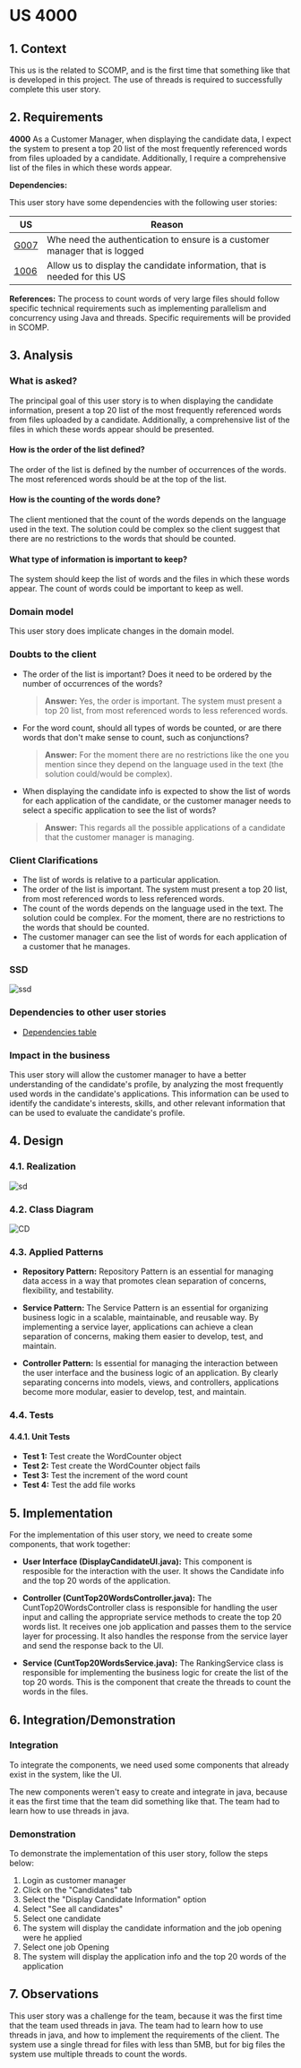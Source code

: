 # US 4000

## 1. Context

This us is the related to SCOMP, and is the first time that something like that is developed in this project. The use of threads is required to successfully complete this user story. 


## 2. Requirements

**4000** As a Customer Manager, when displaying the candidate data, I expect the system
to present a top 20 list of the most frequently referenced words from files uploaded by a
candidate. Additionally, I require a comprehensive list of the files in which these words
appear.

**Dependencies:**<a id="dependencias"></a>

This user story have some dependencies with the following user stories:

| US                                     | Reason                                                                     |
|----------------------------------------|----------------------------------------------------------------------------|
| [G007](../../SprintB/g007/readme.md)   | Whe need the authentication to ensure is a customer manager that is logged |    
| [1006](../../SprintB/us1006/readme.md) | Allow us to display the candidate information, that is needed for this US  |



**References:**
The process to count words of very large files should follow specific 
technical requirements such as implementing parallelism and concurrency using Java
and threads. Specific requirements will be provided in SCOMP.






## 3. Analysis

### What is asked?

The principal goal of this user story is to when displaying the candidate information, present a top 20 list of the most frequently referenced words from files uploaded by a candidate. Additionally, a comprehensive list of the files in which these words appear should be presented.

#### How is the order of the list defined?

The order of the list is defined by the number of occurrences of the words. The most referenced words should be at the top of the list.

#### How is the counting of the words done?

The client mentioned that the count of the words depends on the language used in the text. The solution could be complex so the client suggest that there are no restrictions to the words that should be counted.

#### What type of information is important to keep?

The system should keep the list of words and the files in which these words appear. The count of words could be important to keep as well.



### Domain model

This user story does implicate changes in the domain model.


### Doubts to the client

- The order of the list is important? Does it need to be ordered by the number of occurrences of the words?
    >  **Answer:** Yes, the order is important. The system must present a top 20 list, from most referenced words to less referenced words.

- For the word count, should all types of words be counted, or are there words that don't make sense to count, such as conjunctions?
    >  **Answer:** For the moment there are no restrictions like the one you mention since they depend on the language used in the text (the solution could/would be complex).

- When displaying the candidate info is expected to show the list of words for each application of the candidate, or the customer manager needs to select a specific application to see the list of words?
    >  **Answer:** This regards all the possible applications of a candidate that the customer manager is managing.
 

### Client Clarifications
- The list of words is relative to a particular application.
- The order of the list is important. The system must present a top 20 list, from most referenced words to less referenced words.
- The count of the words depends on the language used in the text. The solution could be complex. For the moment, there are no restrictions to the words that should be counted.
- The customer manager can see the list of words for each application of a customer that he manages.

### SSD
![ssd](SSD/ssd.svg)

### Dependencies to other user stories
- [Dependencies table](#dependencias)


### Impact in the business

This user story will allow the customer manager to have a better understanding of the candidate's profile, by analyzing the most frequently used words in the candidate's applications. This information can be used to identify the candidate's interests, skills, and other relevant information that can be used to evaluate the candidate's profile.


## 4. Design


### 4.1. Realization
![sd](SD/SD.svg)


### 4.2. Class Diagram
![CD](CD/CD.png)

### 4.3. Applied Patterns


- **Repository Pattern:** Repository Pattern is an essential for managing data access in a way that promotes clean separation of concerns, flexibility, and testability.


- **Service Pattern:** The Service Pattern is an essential for organizing business logic in a scalable, maintainable, and reusable way. By implementing a service layer, applications can achieve a clean separation of concerns, making them easier to develop, test, and maintain.


- **Controller Pattern:** Is essential for managing the interaction between the user interface and the business logic of an application. By clearly separating concerns into models, views, and controllers, applications become more modular, easier to develop, test, and maintain.


### 4.4. Tests

#### 4.4.1. Unit Tests

- **Test 1:** Test create the WordCounter object
- **Test 2:** Test create the WordCounter object fails
- **Test 3:** Test the increment of the word count
- **Test 4:** Test the add file works


## 5. Implementation

For the implementation of this user story, we need to create some components, that work together:


- **User Interface (DisplayCandidateUI.java):** This component is resposible for the interaction with the user. It shows the Candidate info and the top 20 words of the application.


- **Controller (CuntTop20WordsController.java):** The CuntTop20WordsController class is responsible for handling the user input and calling the appropriate service methods to create the top 20 words list. It receives one job application and passes them to the service layer for processing. It also handles the response from the service layer and send the response back to the UI.


- **Service (CuntTop20WordsService.java):** The RankingService class is responsible for implementing the business logic for create the list of the top 20 words. This is the component that create the threads to count the words in the files.




## 6. Integration/Demonstration

### Integration

To integrate the components, we need used some components that already exist in the system, like the UI.

The new components weren't easy to create and integrate in java, because it eas the first time that the team did something like that. The team had to learn how to use threads in java.



### Demonstration

To demonstrate the implementation of this user story, follow the steps below:
1. Login as customer manager
2. Click on the "Candidates" tab
3. Select the "Display Candidate Information" option
4. Select "See all candidates"
5. Select one candidate
6. The system will display the candidate information and the job opening were he applied
7. Select one job Opening
8. The system will display the application info and the top 20 words of the application



## 7. Observations

This user story was a challenge for the team, because it was the first time that the team used threads in java. The team had to learn how to use threads in java, and how to implement the requirements of the client.
The system use a single thread for files with less than 5MB, but for big files the system use multiple threads to count the words.

